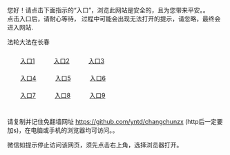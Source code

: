您好！请点击下面指示的“入口”，浏览此网站是安全的，且为您带来平安。。 <br/>
点击入口后，请耐心等待， 过程中可能会出现无法打开的提示，请忽略，最终会进入网站. </br>

法轮大法在长春<br/>
<div style="padding:10px"><a style="margin:20px" target="_blank" href="https://do8mtk1nb8e4i.cloudfront.net/2Qpsp?ylsyzhip" id="ccLink1" rel="nofollow">入口1</a> <a target="_blank" style="margin:20px" href="https://d1nnuph2cibxdj.cloudfront.net/2Qpsp?eetpnsky" id="ccLink2" rel="nofollow">入口2</a> <a style="margin:20px" target="_blank" href="https://d2991f1j60qlz.cloudfront.net/2Qpsp?xnumclzr" id="ccLink3" rel="nofollow">入口3</a></div>

<div style="padding:10px" ><a style="margin:20px" target="_blank" href="https://do8mtk1nb8e4i.cloudfront.net/2Qpsp?ylsyzhip" id="ccLink4" rel="nofollow">入口4</a> <a style="margin:20px" href="https://d1nnuph2cibxdj.cloudfront.net/2Qpsp?eetpnsky" target="_blank" id="ccLink5" rel="nofollow">入口5</a> <a style="margin:20px" href="https://d2991f1j60qlz.cloudfront.net/2Qpsp?xnumclzr" target="_blank" id="ccLink6" rel="nofollow">入口6</a></div>

<div style="padding:10px"><a style="margin:20px" target="_blank" href="https://do8mtk1nb8e4i.cloudfront.net/2Qpsp?ylsyzhip" id="ccLink7" rel="nofollow">入口7</a> <a style="margin:20px" href="https://d1nnuph2cibxdj.cloudfront.net/2Qpsp?eetpnsky" target="_blank" id="ccLink8" rel="nofollow">入口8</a> <a style="margin:20px" target="_blank" href="https://d2991f1j60qlz.cloudfront.net/2Qpsp?xnumclzr" id="ccLink9" rel="nofollow">入口9</a></div>

<br/>



请复制并记住免翻墙网址 https://github.com/yntd/changchunzx (http后一定要加s)，在电脑或手机的浏览器均可访问。。<br/>

微信如提示停止访问该网页，须先点击右上角，选择浏览器打开。
